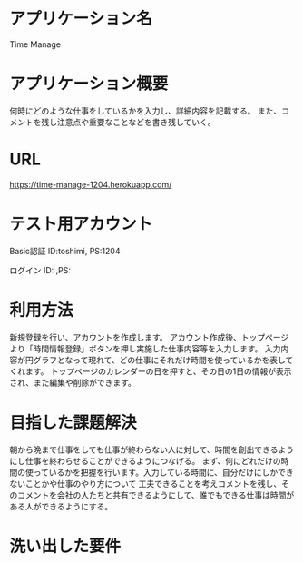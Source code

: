 # アプリケーション名
  Time Manage

# アプリケーション概要
  何時にどのような仕事をしているかを入力し、詳細内容を記載する。
  また、コメントを残し注意点や重要なことなどを書き残していく。

# URL
  https://time-manage-1204.herokuapp.com/

# テスト用アカウント
   Basic認証 ID:toshimi, PS:1204
   
   ログイン   ID:       ,PS:

# 利用方法
  新規登録を行い、アカウントを作成します。
  アカウント作成後、トップページより「時間情報登録」ボタンを押し実施した仕事内容等を入力します。
  入力内容が円グラフとなって現れて、どの仕事にそれだけ時間を使っているかを表してくれます。
  トップページのカレンダーの日を押すと、その日の1日の情報が表示され、また編集や削除ができます。

# 目指した課題解決
  朝から晩まで仕事をしても仕事が終わらない人に対して、時間を創出できるようにし仕事を終わらせることができるようにつなげる。
  まず、何にどれだけの時間の使っているかを把握を行います。入力している時間に、自分だけにしかできないことかや仕事のやり方について
  工夫できることを考えコメントを残し、そのコメントを会社の人たちと共有できるようにして、誰でもできる仕事は時間がある人ができるようにする。

# 洗い出した要件
